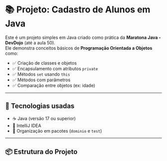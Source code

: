 # 📚 Projeto: Cadastro de Alunos em Java

Este é um projeto simples em Java criado como prática da **Maratona Java - DevDojo** (até a aula 50).  
Ele demonstra conceitos básicos de **Programação Orientada a Objetos** como:

- ✅ Criação de classes e objetos
- ✅ Encapsulamento com atributos `private`
- ✅ Métodos `set` usando `this`
- ✅ Métodos com parâmetros
- ✅ Comparação entre objetos (ex: idade)

---

## 🚀 Tecnologias usadas

- ☕ Java (versão 17 ou superior)
- 🧠 IntelliJ IDEA
- 📂 Organização em pacotes (`dominio` e `test`)

---

## 📦 Estrutura do Projeto

